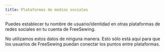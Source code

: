```yaml
---
title: Plataformas de medios sociales
---
```


Puedes establecer tu nombre de usuario/identidad en otras plataformas de redes sociales en tu cuenta de FreeSewing.

No utilizamos estos datos de ninguna manera. Esto sólo está aquí para que los usuarios de FreeSewing puedan conectar los puntos entre plataformas.
